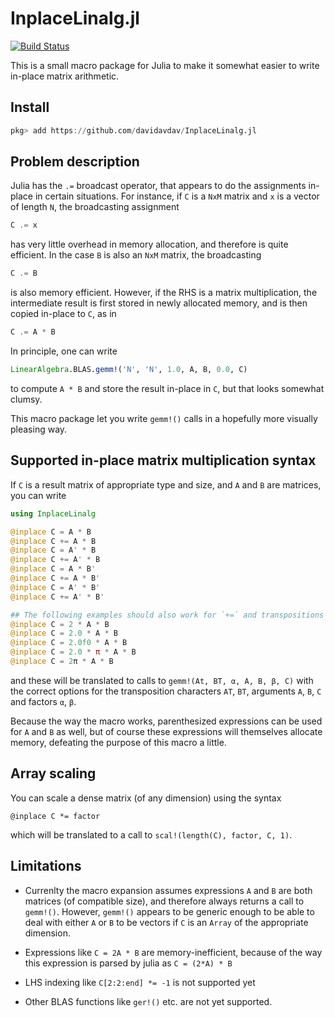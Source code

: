 # InplaceLinalg.jl

[![Build Status](https://travis-ci.org/davidavdav/InplaceLinalg.jl.svg?branch=master)](https://travis-ci.org/davidavdav/InplaceLinalg.jl)

This is a small macro package for Julia to make it somewhat easier to write in-place matrix arithmetic. 

## Install

```julia
pkg> add https://github.com/davidavdav/InplaceLinalg.jl
```

## Problem description

Julia has the `.=` broadcast operator, that appears to do the assignments in-place in certain situations.  For instance, if `C` is a `NxM` matrix and `x` is a vector of length `N`, the broadcasting assignment
```julia
C .= x
```
has very little overhead in memory allocation, and therefore is quite efficient.  In the case `B` is also an `NxM` matrix, the broadcasting
```julia
C .= B
```
is also memory efficient.  However, if the RHS is a matrix multiplication, the intermediate result is first stored in newly allocated memory, and is then copied in-place to `C`, as in 
```julia
C .= A * B
```
In principle, one can write 
```julia
LinearAlgebra.BLAS.gemm!('N', 'N', 1.0, A, B, 0.0, C)
```
to compute `A * B` and store the result in-place in `C`, but that looks somewhat clumsy.  

This macro package let you write `gemm!()` calls in a hopefully more visually pleasing way. 

## Supported in-place matrix multiplication syntax

If `C` is a result matrix of appropriate type and size, and `A` and `B` are matrices, you can write
```julia
using InplaceLinalg

@inplace C = A * B
@inplace C += A * B
@inplace C = A' * B
@inplace C += A' * B
@inplace C = A * B'
@inplace C += A * B'
@inplace C = A' * B'
@inplace C += A' * B'

## The following examples should also work for `+=` and transpositions of A and B
@inplace C = 2 * A * B
@inplace C = 2.0 * A * B 
@inplace C = 2.0f0 * A * B
@inplace C = 2.0 * π * A * B
@inplace C = 2π * A * B
```
and these will be translated to calls to `gemm!(At, BT, α, A, B, β, C)` with the correct options for the transposition characters `AT`, `BT`, arguments `A`, `B`, `C` and factors `α`, `β`. 

Because the way the macro works, parenthesized expressions can be used for `A` and `B` as well, but of course these expressions will themselves allocate memory, defeating the purpose of this macro a little.

## Array scaling

You can scale a dense matrix (of any dimension) using the syntax 
```
@inplace C *= factor
```
which will be translated to a call to `scal!(length(C), factor, C, 1)`. 

## Limitations

 - Currenlty the macro expansion assumes expressions `A` and `B` are both matrices (of compatible size), and therefore always returns a call to `gemm!()`.  However, `gemm!()` appears to be generic enough to be able to deal with either `A` or `B` to be vectors if `C` is an `Array` of the appropriate dimension. 

- Expressions like `C = 2A * B` are memory-inefficient, because of the way this expression is parsed by julia as `C = (2*A) * B`

- LHS indexing like `C[2:2:end] *= -1` is not supported yet

- Other BLAS functions like `ger!()` etc. are not yet supported.  
